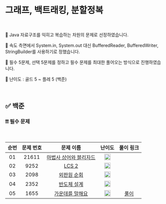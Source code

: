 # 그래프, 백트래킹, 분할정복

<br/>

📌 Java 자료구조를 익히고 복습하는 차원의 문제로 선정하였습니다.

📌 속도 측면에서 System.in, System.out 대신 BufferedReader, BufferedWriter, StringBuilder를 사용하기로 정했습니다.

📌 필수 5문제, 선택 5문제를 정하고 필수 문제를 최대한 풀어오는 방식으로 진행하였습니다.

📌 난이도 : 골드 5 ~ 플레 5 (백준)

<br/>

## ✅ 백준

### ❗❗ 필수 문제

<br/>

순번 | 문제 번호 | 문제 이름 | 난이도 | 풀이 링크
:---: | :---: | :---: | :---: | :---: 
01 | 21611 | [마법사 상어와 블리자드](https://www.acmicpc.net/problem/21611) | <img src="https://static.solved.ac/tier_small/15.svg" width=20px> | []()
02 | 9252 | [LCS 2](https://www.acmicpc.net/problem/9252) | <img src="https://static.solved.ac/tier_small/12.svg" width=20px> | []()
03 | 2098 | [외판원 순회](https://www.acmicpc.net/problem/2098) | <img src="https://static.solved.ac/tier_small/15.svg" width=20px> | []()
04 | 2352 | [반도체 설계](https://www.acmicpc.net/problem/2352) | <img src="https://static.solved.ac/tier_small/14.svg" width=20px> | []()
05 | 1655 | [가운데를 말해요](https://www.acmicpc.net/problem/1655) | <img src="https://static.solved.ac/tier_small/14.svg" width=20px> | [풀이](https://github.com/psj98/Java_Study_Coding_18/blob/main/study/src/study_230329/problemset/boj_1655.java)

<br/>
